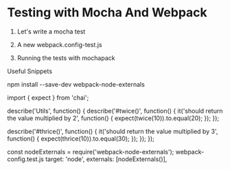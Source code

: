 # Testing with Mocha And Webpack

1. Let's write a mocha test

2. A new webpack.config-test.js

3. Running the tests with mochapack



















Useful Snippets

npm install --save-dev webpack-node-externals

import { expect } from 'chai';

describe('Utils', function() {
  describe('#twice()', function() {
    it('should return the value multiplied by 2', function() {
      expect(twice(10)).to.equal(20);
    });
  });

  describe('#thrice()', function() {
    it('should return the value multiplied by 3', function() {
      expect(thrice(10)).to.equal(30);
    });
  });
});


const nodeExternals = require('webpack-node-externals');
webpack-config.test.js
  target: 'node',
  externals: [nodeExternals()],

